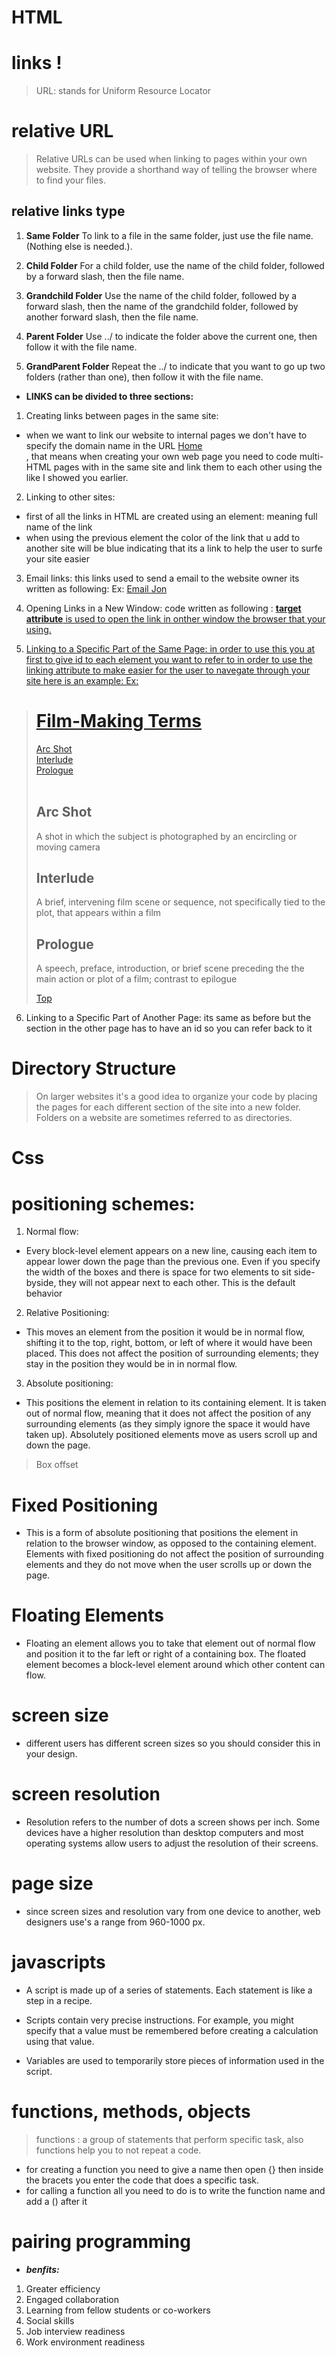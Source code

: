 # HTML
# links !

> URL: stands for Uniform Resource Locator

# relative URL 
> Relative URLs can be used when linking to pages within your own
website. They provide a shorthand way of telling the browser where to
find your files.
## relative links type
1. **Same Folder** To link to a file in the same folder, just use the file
name. (Nothing else is needed.).

2. **Child Folder** For a child folder, use the name of the child folder,
followed by a forward slash, then the file name.

3. **Grandchild Folder** Use the name of the child folder, followed by a
forward slash, then the name of the grandchild folder, followed by another forward slash, then the
file name.

4. **Parent Folder** Use ../ to indicate the folder above the current one,
then follow it with the file name.

5. **GrandParent Folder** Repeat the ../ to indicate that you want to go up
two folders (rather than one), then follow it with the
file name.

* **LINKS can be divided to three sections:**

1. Creating links between pages in the same site:

* when we want to link our website to internal pages we don't have to specify the domain name in the URL
<a href="index.html">Home</a></li>, that means when creating your own web page you need to code multi-HTML pages with in the same site and link them to each other using the <a tag> like I showed you earlier.


2. Linking to other sites:
* first of all the links in HTML are created using an element: <a herf="http:/www.website.com">meaning full name of the link</a>
* when using the previous element the color of the link that u add to another site will be blue indicating that its a link to help the user to surfe your site easier 

3. Email links: this links used to send a email to the website owner its written as following:
Ex: <a href="mailto:jon@example.org">Email Jon</a>

4. Opening Links in a New Window:
code written as following : <a href="http://www.imdb.com" target="_blank">
**target attribute**  is used to open the link in onther window the browser that your using.

5. Linking to a Specific Part of the Same Page:
in order to use this you at first to give id to each element you want to refer to in order to use the linking attribute to make easier for the user to navegate through your site here is an example:
Ex: 
> <h1 id="top">Film-Making Terms</h1>
> <a href="#arc_shot">Arc Shot</a><br />
> <a href="#interlude">Interlude</a><br />
> <a href="#prologue">Prologue</a><br /><br />
> <h2 id="arc_shot">Arc Shot</h2>
> <p>A shot in which the subject is photographed by an
> encircling or moving camera</p>
> <h2 id="interlude">Interlude</h2>
> <p>A brief, intervening film scene or sequence, not
> specifically tied to the plot, that appears
> within a film</p>
> <h2 id="prologue">Prologue</h2>
> <p>A speech, preface, introduction, or brief scene
> preceding the the main action or plot of a film;
> contrast to epilogue</p>
> <p><a href="#top">Top</a></p>

6. Linking to a Specific Part of Another Page:
its same as before but the section in the other page has to have an id so you can refer back to it

# Directory Structure
> On larger websites it's a good idea to organize your code by placing the
pages for each different section of the site into a new folder. Folders on a
website are sometimes referred to as directories.

# Css
# positioning schemes:

1. Normal flow:
* Every block-level element
appears on a new line, causing
each item to appear lower down
the page than the previous one.
Even if you specify the width
of the boxes and there is space
for two elements to sit side-byside,
they will not appear next
to each other. This is the default
behavior

2. Relative Positioning:
* This moves an element from the
position it would be in normal
flow, shifting it to the top, right,
bottom, or left of where it
would have been placed. This
does not affect the position of
surrounding elements; they stay
in the position they would be in
in normal flow.

3. Absolute positioning:
* This positions the element
in relation to its containing
element. It is taken out of
normal flow, meaning that it
does not affect the position
of any surrounding elements
(as they simply ignore the
space it would have taken up).
Absolutely positioned elements
move as users scroll up and
down the page.

> Box offset
# Fixed Positioning
* This is a form of absolute
positioning that positions
the element in relation to the
browser window, as opposed
to the containing element.
Elements with fixed positioning
do not affect the position of
surrounding elements and they
do not move when the user
scrolls up or down the page. 

# Floating Elements
* Floating an element allows
you to take that element out
of normal flow and position
it to the far left or right of a
containing box. The floated
element becomes a block-level
element around which other
content can flow.

# screen size 
* different users has different screen sizes so you should consider this in your design. 

# screen resolution 
* Resolution refers to the number of dots a screen shows per inch. Some
devices have a higher resolution than desktop computers and most
operating systems allow users to adjust the resolution of their screens.

# page size 
* since screen sizes and resolution vary from one device to another,
web designers use's a range from 960-1000 px.



# javascripts 
* A script is made up of a series of statements. Each
statement is like a step in a recipe.

* Scripts contain very precise instructions. For example,
you might specify that a value must be remembered
before creating a calculation using that value.

* Variables are used to temporarily store pieces of
information used in the script.

# functions, methods, objects

> functions : a group of statements that perform specific task, also functions help you to not repeat a code.
* for creating a function you need to give a name then open {} then inside the bracets you enter the code that does a specific task.
* for calling a function all you need to do is to write the function name and add a () after it

# pairing programming
* ***benfits:*** 
1. Greater efficiency
2. Engaged collaboration
3. Learning from fellow students or co-workers
4. Social skills
5. Job interview readiness
6. Work environment readiness





